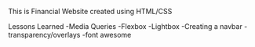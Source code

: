 This is Financial Website created using HTML/CSS

Lessons Learned
-Media Queries
-Flexbox
-Lightbox
-Creating a navbar
-transparency/overlays
-font awesome
